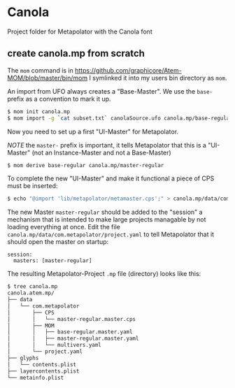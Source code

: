 # Canola
Project folder for Metapolator with the Canola font


## create canola.mp from scratch

The `mom` command is in https://github.com/graphicore/Atem-MOM/blob/master/bin/mom I symlinked it into my users bin directory as `mom`.

An import from UFO always creates a "Base-Master". We use the `base-` prefix as a convention to mark it up.

```bash
$ mom init canola.mp
$ mom import -g `cat subset.txt` canolaSource.ufo canola.mp/base-regular
```

Now you need to set up a first "UI-Master" for Metapolator.

*NOTE* the `master-` prefix is important, it tells Metapolator that this is a "UI-Master" (not an Instance-Master and not a Base-Master)

```bash
$ mom derive base-regular canola.mp/master-regular
```

To complete the new "UI-Master" and make it functional a piece of CPS must be inserted:

```bash
$ echo "@import 'lib/metapolator/metamaster.cps';" > canola.mp/data/com.metapolator/CPS/master-regular.master.cps
```

The new Master `master-regular` should be added to the "session" a mechanism that is intended to make large projects managable by not loading everything at once. Edit the file `canola.mp/data/com.metapolator/project.yaml` to tell Metapolator that it should open the master on startup:

```
session:
  masters: [master-regular]
```



The resulting Metapolator-Project `.mp` file (directory) looks like this:

```bash
$ tree canola.mp
canola.atem.mp/
├── data
│   └── com.metapolator
│       ├── CPS
│       │   └── master-regular.master.cps
│       ├── MOM
│       │   ├── base-regular.master.yaml
│       │   ├── master-regular.master.yaml
│       │   └── multivers.yaml
│       └── project.yaml
├── glyphs
│   └── contents.plist
├── layercontents.plist
└── metainfo.plist
```


